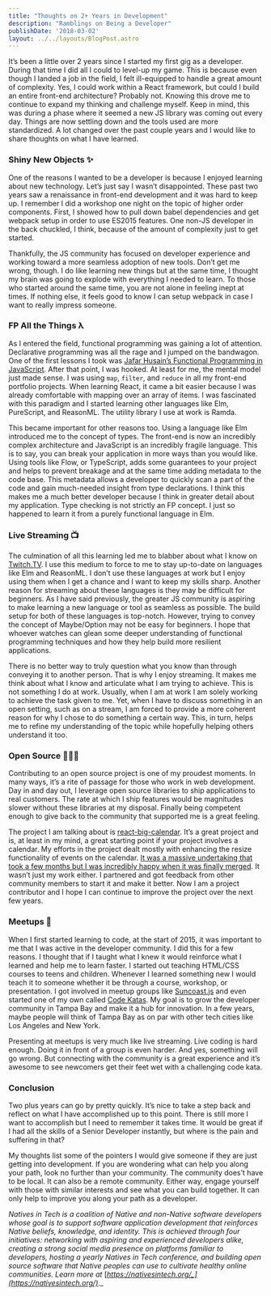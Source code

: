 ```yaml
---
title: "Thoughts on 2+ Years in Development"
description: "Ramblings on Being a Developer"
publishDate: '2018-03-02'
layout: ../../layouts/BlogPost.astro
---
```


It’s been a little over 2 years since I started my first gig as a developer. During that time I did all I could to level-up my game. This is because even though I landed a job in the field, I felt ill-equipped to handle a great amount of complexity. Yes, I could work within a React framework, but could I build an entire front-end architecture? Probably not. Knowing this drove me to continue to expand my thinking and challenge myself. Keep in mind, this was during a phase where it seemed a new JS library was coming out every day. Things are now settling down and the tools used are more standardized. A lot changed over the past couple years and I would like to share thoughts on what I have learned.

### Shiny New Objects ✨

One of the reasons I wanted to be a developer is because I enjoyed learning about new technology. Let’s just say I wasn’t disappointed. These past two years saw a renaissance in front-end development and it was hard to keep up. I remember I did a workshop one night on the topic of higher order components. First, I showed how to pull down babel dependencies and get webpack setup in order to use ES2015 features. One non-JS developer in the back chuckled, I think, because of the amount of complexity just to get started.

Thankfully, the JS community has focused on developer experience and working toward a more seamless adoption of new tools. Don’t get me wrong, though. I do like learning new things but at the same time, I thought my brain was going to explode with everything I needed to learn. To those who started around the same time, you are not alone in feeling inept at times. If nothing else, it feels good to know I can setup webpack in case I want to really impress someone.

### FP All the Things λ

As I entered the field, functional programming was gaining a lot of attention. Declarative programming was all the rage and I jumped on the bandwagon. One of the first lessons I took was [Jafar Husain’s Functional Programming in JavaScript](http://reactivex.io/learnrx/). After that point, I was hooked. At least for me, the mental model just made sense. I was using `map`, `filter`, and `reduce` in all my front-end portfolio projects. When learning React, it came a bit easier because I was already comfortable with mapping over an array of items. I was fascinated with this paradigm and I started learning other languages like Elm, PureScript, and ReasonML. The utility library I use at work is Ramda.

This became important for other reasons too. Using a language like Elm introduced me to the concept of types. The front-end is now an incredibly complex architecture and JavaScript is an incredibly fragile language. This is to say, you can break your application in more ways than you would like. Using tools like Flow, or TypeScript, adds some guarantees to your project and helps to prevent breakage and at the same time adding metadata to the code base. This metadata allows a developer to quickly scan a part of the code and gain much-needed insight from type declarations. I think this makes me a much better developer because I think in greater detail about my application. Type checking is not strictly an FP concept. I just so happened to learn it from a purely functional language in Elm.

### Live Streaming 📺

The culmination of all this learning led me to blabber about what I know on [Twitch.TV](https://www.twitch.tv/adamrecvlohe). I use this medium to force to me to stay up-to-date on languages like Elm and ReasonML. I don’t use these languages at work but I enjoy using them when I get a chance and I want to keep my skills sharp. Another reason for streaming about these languages is they may be difficult for beginners. As I have said previously, the greater JS community is aspiring to make learning a new language or tool as seamless as possible. The build setup for both of these languages is top-notch. However, trying to convey the concept of Maybe/Option may not be easy for beginners. I hope that whoever watches can glean some deeper understanding of functional programming techniques and how they help build more resilient applications.

There is no better way to truly question what you know than through conveying it to another person. That is why I enjoy streaming. It makes me think about what I know and articulate what I am trying to achieve. This is not something I do at work. Usually, when I am at work I am solely working to achieve the task given to me. Yet, when I have to discuss something in an open setting, such as on a stream, I am forced to provide a more coherent reason for why I chose to do something a certain way. This, in turn, helps me to refine my understanding of the topic while hopefully helping others understand it too.

### Open Source 👨🏻‍💻

Contributing to an open source project is one of my proudest moments. In many ways, it’s a rite of passage for those who work in web development. Day in and day out, I leverage open source libraries to ship applications to real customers. The rate at which I ship features would be magnitudes slower without these libraries at my disposal. Finally being competent enough to give back to the community that supported me is a great feeling.

The project I am talking about is [react-big-calendar](https://github.com/intljusticemission/react-big-calendar). It’s a great project and is, at least in my mind, a great starting point if your project involves a calendar. My efforts in the project dealt mostly with enhancing the resize functionality of events on the calendar. [It was a massive undertaking that took a few months but I was incredibly happy when it was finally merged](https://twitter.com/adamrecvlohe/status/951822988999000065?s=20). It wasn’t just my work either. I partnered and got feedback from other community members to start it and make it better. Now I am a project contributor and I hope I can continue to improve the project over the next few years.

### Meetups 👋

When I first started learning to code, at the start of 2015, it was important to me that I was active in the developer community. I did this for a few reasons. I thought that if I taught what I knew it would reinforce what I learned and help me to learn faster. I started out teaching HTML/CSS courses to teens and children. Whenever I learned something new I would teach it to someone whether it be through a course, workshop, or presentation. I got involved in meetup groups like [Suncoast.js](https://mobile.twitter.com/suncoastjs) and even started one of my own called [Code Katas](https://mobile.twitter.com/code_katas). My goal is to grow the developer community in Tampa Bay and make it a hub for innovation. In a few years, maybe people will think of Tampa Bay as on par with other tech cities like Los Angeles and New York.

Presenting at meetups is very much like live streaming. Live coding is hard enough. Doing it in front of a group is even harder. And yes, something will go wrong. But connecting with the community is a great experience and it’s awesome to see newcomers get their feet wet with a challenging code kata.

### Conclusion

Two plus years can go by pretty quickly. It’s nice to take a step back and reflect on what I have accomplished up to this point. There is still more I want to accomplish but I need to remember it takes time. It would be great if I had all the skills of a Senior Developer instantly, but where is the pain and suffering in that?

My thoughts list some of the pointers I would give someone if they are just getting into development. If you are wondering what can help you along your path, look no further than your community. The community does’t have to be local. It can also be a remote community. Either way, engage yourself with those with similar interests and see what you can build together. It can only help to improve you along your path as a developer.

_Natives in Tech is a coalition of Native and non-Native software developers whose goal is to support software application development that reinforces Native beliefs, knowledge, and identity. This is achieved through four initiatives: networking with aspiring and experienced developers alike, creating a strong social media presence on platforms familiar to developers, hosting a yearly Natives in Tech conference, and building open source software that Native peoples can use to cultivate healthy online communities. Learn more at_ [_https://nativesintech.org/_](https://nativesintech.org/)_._
